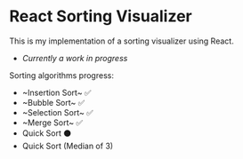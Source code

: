 # React Sorting Visualizer
This is my implementation of a sorting visualizer using React. 
- _Currently a work in progress_

Sorting algorithms progress:
- ~Insertion Sort~ ✅
- ~Bubble Sort~ ✅
- ~Selection Sort~ ✅
- ~Merge Sort~ ✅
- Quick Sort ⚫
- Quick Sort (Median of 3)
